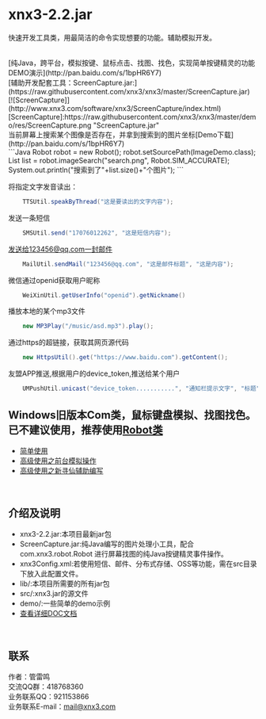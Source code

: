 # xnx3-2.2.jar

快速开发工具类，用最简洁的命令实现想要的功能。辅助模拟开发。

<br/>
[纯Java，跨平台，模拟按键、鼠标点击、找图、找色，实现简单按键精灵的功能 DEMO演示](http://pan.baidu.com/s/1bpHR6Y7)
<br/>[辅助开发配套工具：ScreenCapture.jar:](https://raw.githubusercontent.com/xnx3/xnx3/master/ScreenCapture.jar)
<br/>
[![ScreenCapture]](http://www.xnx3.com/software/xnx3/ScreenCapture/index.html)    [ScreenCapture]:https://raw.githubusercontent.com/xnx3/xnx3/master/demo/res/ScreenCapture.png "ScreenCapture.jar"  
<br/>
当前屏幕上搜索某个图像是否存在，并拿到搜索到的图片坐标[Demo下载](http://pan.baidu.com/s/1bpHR6Y7)<br/>
```Java
    Robot robot = new Robot();
    robot.setSourcePath(ImageDemo.class);
    List<CoordBean> list = robot.imageSearch("search.png", Robot.SIM_ACCURATE);
    System.out.println("搜索到了"+list.size()+"个图片");
```

将指定文字发音读出：<br/>
```Java
    TTSUtil.speakByThread("这是要读出的文字内容");
```

发送一条短信<br/>
```Java
    SMSUtil.send("17076012262", "这是短信内容");
```
  
发送给123456@qq.com一封邮件<br/>
```Java
    MailUtil.sendMail("123456@qq.com", "这是邮件标题", "这是内容");
```

微信通过openid获取用户昵称<br/>
```Java
    WeiXinUtil.getUserInfo("openid").getNickname()
```

播放本地的某个mp3文件<br/>
```Java
    new MP3Play("/music/asd.mp3").play();
```

通过https的超链接，获取其网页源代码<br/>
```Java
    new HttpsUtil().get("https://www.baidu.com").getContent();
```

友盟APP推送,根据用户的device_token,推送给某个用户<br/>
```Java
    UMPushUtil.unicast("device_token...........", "通知栏提示文字", "标题", "内容");
```


## Windows旧版本Com类，鼠标键盘模拟、找图找色。已不建议使用，推荐使用[Robot类](http://www.xnx3.com/software/xnx3/doc/com/xnx3/robot/Robot.html)
* [简单使用](http://www.xnx3.com/doc/j2se_util/20150209/127.html)
* [高级使用之前台模拟操作](http://www.xnx3.com/doc/j2se_util/20150210/128.html)
* [高级使用之新寻仙辅助编写](http://www.xnx3.com/doc/j2se_util/20150211/129.html)
<br/>

## 介绍及说明
* xnx3-2.2.jar:本项目最新jar包<br/>
* ScreenCapture.jar:纯Java编写的图片处理小工具，配合 com.xnx3.robot.Robot 进行屏幕找图的纯Java按键精灵事件操作。 <br/>
* xnx3Config.xml:若使用短信、邮件、分布式存储、OSS等功能，需在src目录下放入此配置文件。<br/>
* lib/:本项目所需要的所有jar包<br/>
* src/:xnx3.jar的源文件<br/>
* demo/:一些简单的demo示例<br/>
* [查看详细DOC文档](http://www.xnx3.com/software/xnx3/doc/)
<br/>

## 联系
作者：管雷鸣<br/>
交流QQ群：418768360  <br/>
业务联系QQ：921153866<br/>
业务联系E-mail：mail@xnx3.com<br/>
